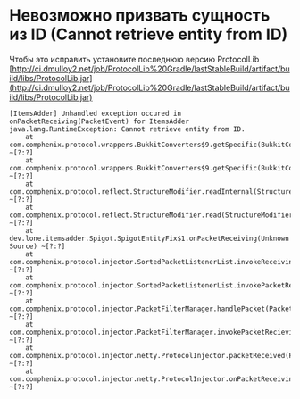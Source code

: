 # Невозможно призвать сущность из ID (Cannot retrieve entity from ID)

Чтобы это исправить установите последнюю версию ProtocolLib [http://ci.dmulloy2.net/job/ProtocolLib%20Gradle/lastStableBuild/artifact/build/libs/ProtocolLib.jar](http://ci.dmulloy2.net/job/ProtocolLib%20Gradle/lastStableBuild/artifact/build/libs/ProtocolLib.jar)​

```text
[ItemsAdder] Unhandled exception occured in onPacketReceiving(PacketEvent) for ItemsAdder
java.lang.RuntimeException: Cannot retrieve entity from ID.
	at com.comphenix.protocol.wrappers.BukkitConverters$9.getSpecific(BukkitConverters.java:646) ~[?:?]
	at com.comphenix.protocol.wrappers.BukkitConverters$9.getSpecific(BukkitConverters.java:625) ~[?:?]
	at com.comphenix.protocol.reflect.StructureModifier.readInternal(StructureModifier.java:227) ~[?:?]
	at com.comphenix.protocol.reflect.StructureModifier.read(StructureModifier.java:195) ~[?:?]
	at dev.lone.itemsadder.Spigot.SpigotEntityFix$1.onPacketReceiving(Unknown Source) ~[?:?]
	at com.comphenix.protocol.injector.SortedPacketListenerList.invokeReceivingListener(SortedPacketListenerList.java:114) ~[?:?]
	at com.comphenix.protocol.injector.SortedPacketListenerList.invokePacketRecieving(SortedPacketListenerList.java:67) ~[?:?]
	at com.comphenix.protocol.injector.PacketFilterManager.handlePacket(PacketFilterManager.java:590) ~[?:?]
	at com.comphenix.protocol.injector.PacketFilterManager.invokePacketRecieving(PacketFilterManager.java:557) ~[?:?]
	at com.comphenix.protocol.injector.netty.ProtocolInjector.packetReceived(ProtocolInjector.java:352) ~[?:?]
	at com.comphenix.protocol.injector.netty.ProtocolInjector.onPacketReceiving(ProtocolInjector.java:317) ~[?:?]
​
```

